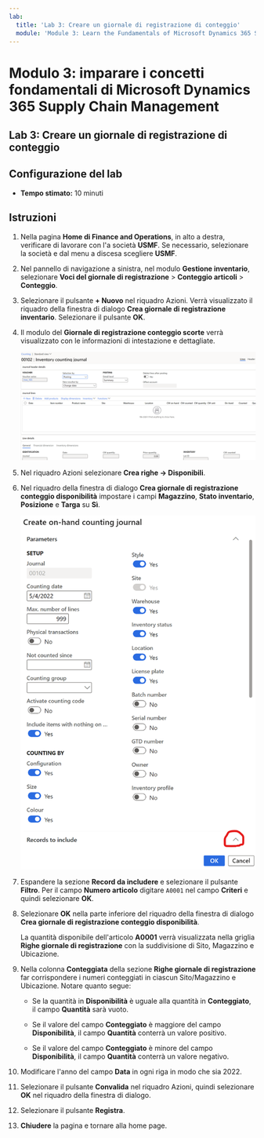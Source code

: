```yaml
---
lab:
  title: 'Lab 3: Creare un giornale di registrazione di conteggio'
  module: 'Module 3: Learn the Fundamentals of Microsoft Dynamics 365 Supply Chain Management'
---
```


# Modulo 3: imparare i concetti fondamentali di Microsoft Dynamics 365 Supply Chain Management

## Lab 3: Creare un giornale di registrazione di conteggio

## Configurazione del lab

   - **Tempo stimato:** 10 minuti

## Istruzioni

1.  Nella pagina **Home di Finance and Operations**, in alto a destra, verificare di lavorare con l'a società **USMF**. Se necessario, selezionare la società e dal menu a discesa scegliere **USMF**. 

2.  Nel pannello di navigazione a sinistra, nel modulo **Gestione inventario**, selezionare **Voci del giornale di registrazione** > **Conteggio articoli** > **Conteggio**. 

3.  Selezionare il pulsante **+ Nuovo** nel riquadro Azioni. Verrà visualizzato il riquadro della finestra di dialogo **Crea giornale di registrazione inventario**. Selezionare il pulsante **OK**. 

4.  Il modulo del **Giornale di registrazione conteggio scorte** verrà visualizzato con le informazioni di intestazione e dettagliate. 

    ![Screenshot del modulo Giornale di registrazione di conteggio inventario con le informazioni di intestazione e di dettaglio compilate.](./media/lp-scm-m-002-warehouse-inventory-mgmt-06.png)

5.  Nel riquadro Azioni selezionare **Crea righe -&gt; Disponibili**. 

6.  Nel riquadro della finestra di dialogo **Crea giornale di registrazione conteggio disponibilità** impostare i campi **Magazzino**, **Stato inventario**, **Posizione** e **Targa** su **Sì**. 

    ![Screenshot del riquadro Crea giornale di registrazione di conteggio disponibilità con i campi impostati come descritto.](./media/lp-scm-m-002-warehouse-inventory-mgmt-07.png)

7.  Espandere la sezione **Record da includere** e selezionare il pulsante **Filtro**. Per il campo **Numero articolo** digitare `A0001` nel campo **Criteri** e quindi selezionare **OK**. 

8.  Selezionare **OK** nella parte inferiore del riquadro della finestra di dialogo **Crea giornale di registrazione conteggio disponibilità**. 

    La quantità disponibile dell'articolo **A0001** verrà visualizzata nella griglia **Righe giornale di registrazione** con la suddivisione di Sito, Magazzino e Ubicazione. 

9.  Nella colonna **Conteggiata** della sezione **Righe giornale di registrazione** far corrispondere i numeri conteggiati in ciascun Sito/Magazzino e Ubicazione. Notare quanto segue: 

    - Se la quantità in **Disponibilità** è uguale alla quantità in **Conteggiato**, il campo **Quantità** sarà vuoto. 

    - Se il valore del campo **Conteggiato** è maggiore del campo **Disponibilità**, il campo **Quantità** conterrà un valore positivo. 

    - Se il valore del campo **Conteggiato** è minore del campo **Disponibilità**, il campo **Quantità** conterrà un valore negativo. 

10. Modificare l'anno del campo **Data** in ogni riga in modo che sia 2022. 

11. Selezionare il pulsante **Convalida** nel riquadro Azioni, quindi selezionare **OK** nel riquadro della finestra di dialogo. 

12. Selezionare il pulsante **Registra**. 

13. **Chiudere** la pagina e tornare alla home page. 

